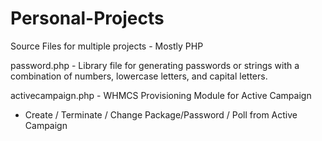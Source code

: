 Personal-Projects
=================

Source Files for multiple projects - Mostly PHP


password.php - Library file for generating passwords or strings with a combination of numbers, lowercase letters, and capital letters.

activecampaign.php - WHMCS Provisioning Module for Active Campaign
  - Create / Terminate / Change Package/Password / Poll from Active Campaign
